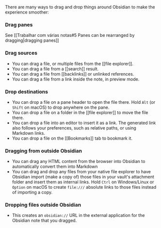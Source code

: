 There are many ways to drag and drop things around Obsidian to make the experience smoother:

### Drag panes

See [[Trabalhar com várias notas#5 Panes can be rearranged by dragging|dragging panes]]

### Drag sources

- You can drag a file, or multiple files from the [[file explorer]].
- You can drag a file from a [[search]] result.
- You can drag a file from [[backlinks]] or unlinked references.
- You can drag a file from a link inside the note, in preview mode.

### Drop destinations

- You can drop a file on a pane header to open the file there. Hold `Alt` (or `Shift` on macOS) to drop anywhere on the pane.
- You can drop a file on a folder in the [[file explorer]] to move the file there.
- You can drop a file into an editor to insert it as a link. The generated link also follows your preferences, such as relative paths, or using Markdown links.
- You can drop a file on the [[Bookmarks]] tab to bookmark it.

### Dragging from outside Obsidian

- You can drag any HTML content from the browser into Obsidian to automatically convert them into Markdown
- You can drag and drop any files from your native file explorer to have Obsidian import (make a copy of) those files in your vault's attachment folder and insert them as internal links. Hold `Ctrl` on Windows/Linux or `Option` on macOS to create `file:///` absolute links to those files instead of importing a copy.

### Dropping files outside Obsidian

- This creates an `obsidian://` URL in the external application for the Obsidian note that you dragged.
